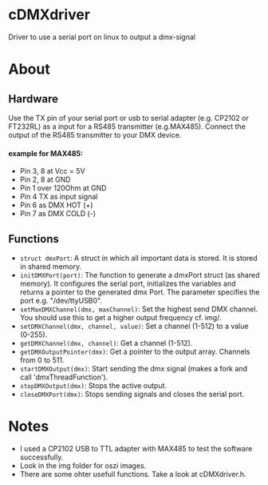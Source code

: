 # cDMXdriver
Driver to use a serial port on linux to output a dmx-signal
# About
## Hardware
Use the TX pin of your serial port or usb to serial adapter (e.g. CP2102 or FT232RL) as a input for a RS485 transmitter (e.g.MAX485).
Connect the output of the RS485 transmitter to your DMX device.
#### example for MAX485:
- Pin 3, 8 at Vcc = 5V
- Pin 2, 8 at GND
- Pin 1 over 120Ohm at GND
- Pin 4 TX as input signal
- Pin 6 as DMX HOT (+)
- Pin 7 as DMX COLD (-)
## Functions
- `struct dmxPort`: A struct in which all important data is stored. It is stored in shared memory.
- `initDMXPort(port)`: The function to generate a dmxPort struct (as shared memory). It configures the serial port, initializes the variables and returns a pointer to the generated dmx Port. The parameter specifies the port e.g. "/dev/ttyUSB0".
- `setMaxDMXChannel(dmx, maxChannel)`: Set the highest send DMX channel. You should use this to get a higher output frequency cf. img/.
- `setDMXChannel(dmx, channel, value)`: Set a channel (1-512) to a value (0-255).
- `getDMXChannel(dmx, channel)`: Get a channel (1-512).
- `getDMXOutputPointer(dmx)`: Get a pointer to the output array. Channels from 0 to 511.
- `startDMXOutput(dmx)`: Start sending the dmx signal (makes a fork and call 'dmxThreadFunction').
- `stopDMXOutput(dmx)`: Stops the active output.
- `closeDMXPort(dmx)`: Stops sending signals and closes the serial port.
# Notes
- I used a CP2102 USB to TTL adapter with MAX485 to test the software successfully.
- Look in the img folder for oszi images.
- There are some ohter usefull functions. Take a look at cDMXdriver.h.
